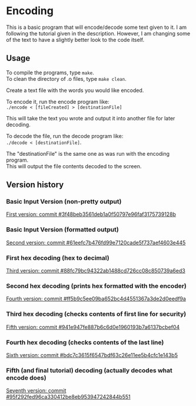 # Encoding

This is a basic program that will encode/decode some text given to it. I am following the tutorial given in the description.
However, I am changing some of the text to have a slightly better look to the code itself.

## Usage
To compile the programs, type `make`.  
To clean the directory of .o files, type `make clean`. 
  
Create a text file with the words you would like encoded.  

To encode it, run the encode program like:  
`./encode < [fileCreated] > [destinationFile]`  

This will take the text you wrote and output it into another file for later decoding.  
  
To decode the file, run the decode program like:  
`./decode < [destinationFile]`.  

The "destinationFile" is the same one as was run with the encoding program.  
This will output the file contents decoded to the screen.

## Version history
### Basic Input Version (non-pretty output)
[First version: commit #3f48beb3561deb1a0f50797e96faf3175739128b](https://github.com/JacobYoung97/Encoding/commit/3f48beb3561deb1a0f50797e96faf3175739128b)

### Basic Input Version (formatted output)
[Second version: commit #61eefc7b476fd99e7120cade5f737aef4603e445](https://github.com/JacobYoung97/Encoding/commit/61eefc7b476fd99e7120cade5f737aef4603e445)

### First hex decoding (hex to decimal)
[Third version: commit #88fc79bc94322ab1488cd726cc08c850739a6ed3](https://github.com/JacobYoung97/Encoding/commit/88fc79bc94322ab1488cd726cc08c850739a6ed3)

### Second hex decoding (prints hex formatted with the encoder)
[Fourth version: commit #ff5b9c5ee09ba652bc4d4551367a3de2d0eedf9a](https://github.com/JacobYoung97/Encoding/commit/ff5b9c5ee09ba652bc4d4551367a3de2d0eedf9a)

### Third hex decoding (checks contents of first line for security)
[Fifth version: commit #941e947fe887b6c6d0e1960193b7a6137bcbef04](https://github.com/JacobYoung97/Encoding/commit/941e947fe887b6c6d0e1960193b7a6137bcbef04)

### Fourth hex decoding (checks contents of the last line)
[Sixth version: commit #bdc7c3615f6547bdf63c26e11ee5b4cfc1e143b5](https://github.com/JacobYoung97/Encoding/commit/bdc7c3615f6547bdf63c26e11ee5b4cfc1e143b5)

### Fifth (and final tutorial) decoding (actually decodes what encode does)
[Seventh version: commit #95f292fed96ca330412be8eb953947242844b551](https://github.com/JacobYoung97/Encoding/commit/95f292fed96ca330412be8eb953947242844b551)

